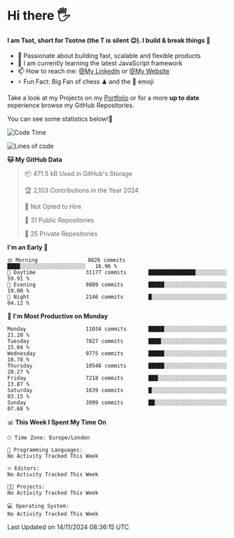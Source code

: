 # Hi there :raised_hand_with_fingers_splayed:
#### I am Tsot, short for Tsotne (the T is silent :wink:). I build & break things :space_invader:
- :telescope: Passionate about building fast, scalable and flexible products
- :seedling: I am currently learning the latest JavaScript framework 
- :mailbox: How to reach me: [@My LinkedIn](https://www.linkedin.com/in/tsotne-gvadzabia/) or [@My Website](https://tsotne.co.uk/contact)
- :zap: Fun Fact: Big Fan of chess ♟ and the 👾 emoji

Take a look at my Projects on my [Portfolio](https://tsotne.co.uk/) or for a more **up to date** experience browse my GitHub Repositories.

You can see some statistics below!:space_invader:
<!--START_SECTION:waka-->
![Code Time](http://img.shields.io/badge/Code%20Time-761%20hrs%202%20mins-blue)

![Lines of code](https://img.shields.io/badge/From%20Hello%20World%20I%27ve%20Written-17.5%20million%20lines%20of%20code-blue)

**🐱 My GitHub Data** 

> 📦 471.5 kB Used in GitHub's Storage 
 > 
> 🏆 2,103 Contributions in the Year 2024
 > 
> 🚫 Not Opted to Hire
 > 
> 📜 31 Public Repositories 
 > 
> 🔑 25 Private Repositories 
 > 
**I'm an Early 🐤** 

```text
🌞 Morning                8826 commits        ████░░░░░░░░░░░░░░░░░░░░░   16.96 % 
🌆 Daytime                31177 commits       ███████████████░░░░░░░░░░   59.91 % 
🌃 Evening                9889 commits        █████░░░░░░░░░░░░░░░░░░░░   19.00 % 
🌙 Night                  2146 commits        █░░░░░░░░░░░░░░░░░░░░░░░░   04.12 % 
```
📅 **I'm Most Productive on Monday** 

```text
Monday                   11034 commits       █████░░░░░░░░░░░░░░░░░░░░   21.20 % 
Tuesday                  7827 commits        ████░░░░░░░░░░░░░░░░░░░░░   15.04 % 
Wednesday                9775 commits        █████░░░░░░░░░░░░░░░░░░░░   18.78 % 
Thursday                 10546 commits       █████░░░░░░░░░░░░░░░░░░░░   20.27 % 
Friday                   7218 commits        ███░░░░░░░░░░░░░░░░░░░░░░   13.87 % 
Saturday                 1639 commits        █░░░░░░░░░░░░░░░░░░░░░░░░   03.15 % 
Sunday                   3999 commits        ██░░░░░░░░░░░░░░░░░░░░░░░   07.68 % 
```


📊 **This Week I Spent My Time On** 

```text
🕑︎ Time Zone: Europe/London

💬 Programming Languages: 
No Activity Tracked This Week

🔥 Editors: 
No Activity Tracked This Week

🐱‍💻 Projects: 
No Activity Tracked This Week

💻 Operating System: 
No Activity Tracked This Week
```


 Last Updated on 14/11/2024 08:36:15 UTC
<!--END_SECTION:waka-->
